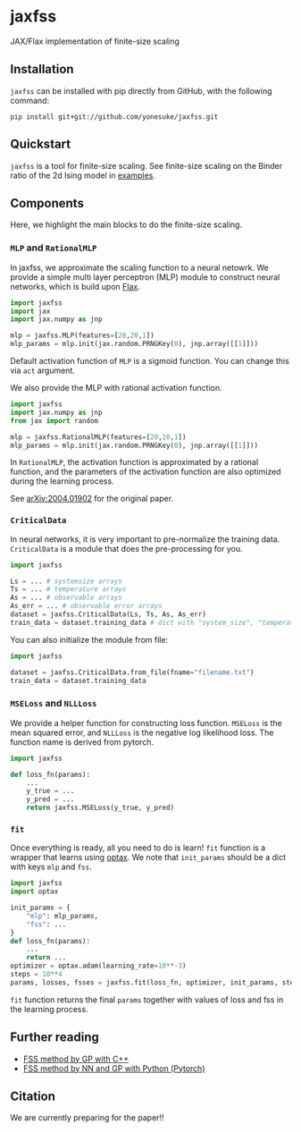 # jaxfss
JAX/Flax implementation of finite-size scaling

## Installation
`jaxfss` can be installed with pip directly from GitHub, with the following command:
```
pip install git+git://github.com/yonesuke/jaxfss.git
```

## Quickstart
`jaxfss` is a tool for finite-size scaling.
See finite-size scaling on the Binder ratio of the 2d Ising model in [examples](examples).

## Components
Here, we highlight the main blocks to do the finite-size scaling.
### `MLP` and `RationalMLP`
In jaxfss, we approximate the scaling function to a neural netowrk.
We provide a simple multi layer perceptron (MLP) module to construct neural networks, which is build upon [Flax](https://github.com/google/flax).
```python
import jaxfss
import jax
import jax.numpy as jnp

mlp = jaxfss.MLP(features=[20,20,1])
mlp_params = mlp.init(jax.random.PRNGKey(0), jnp.array([[1]]))
```
Default activation function of `MLP` is a sigmoid function. You can change this via `act` argument.

We also provide the MLP with rational activation function.
```python
import jaxfss
import jax.numpy as jnp
from jax import random

mlp = jaxfss.RationalMLP(features=[20,20,1])
mlp_params = mlp.init(jax.random.PRNGKey(0), jnp.array([[1]]))
```
In `RationalMLP`, the activation function is approximated by a rational function,
and the parameters of the activation function are also optimized during the learning process.

See [arXiv:2004.01902](https://arxiv.org/abs/2004.01902) for the original paper.

### `CriticalData`
In neural networks, it is very important to pre-normalize the training data.
`CriticalData` is a module that does the pre-processing for you.

```python
import jaxfss

Ls = ... # systemsize arrays
Ts = ... # temperature arrays
As = ... # observable arrays
As_err = ... # observable error arrays
dataset = jaxfss.CriticalData(Ls, Ts, As, As_err)
train_data = dataset.training_data # dict with "system_size", "temperature", "observable", "observable_var"
```
You can also initialize the module from file:
```python
import jaxfss

dataset = jaxfss.CriticalData.from_file(fname="filename.txt")
train_data = dataset.training_data
```

### `MSELoss` and `NLLLoss`
We provide a helper function for constructing loss function.
`MSELoss` is the mean squared error, and `NLLLoss` is the negative log likelihood loss.
The function name is derived from pytorch.
```python
import jaxfss

def loss_fn(params):
    ...
    y_true = ...
    y_pred = ...
    return jaxfss.MSELoss(y_true, y_pred)
```

### `fit`
Once everything is ready, all you need to do is learn!
`fit` function is a wrapper that learns using [optax](https://github.com/deepmind/optax).
We note that `init_params` should be a dict with keys `mlp` and `fss`.

```python
import jaxfss
import optax

init_params = {
    "mlp": mlp_params,
    "fss": ...
}
def loss_fn(params):
    ...
    return ...
optimizer = optax.adam(learning_rate=10**-3)
steps = 10**4
params, losses, fsses = jaxfss.fit(loss_fn, optimizer, init_params, steps)
```
`fit` function returns the final `params` together with values of loss and fss in the learning process.
## Further reading
- [FSS method by GP with C++](https://kenjiharada.github.io/BSA/)
- [FSS method by NN and GP with Python (Pytorch)](https://github.com/KenjiHarada/FSS-tools)
## Citation
We are currently preparing for the paper!!